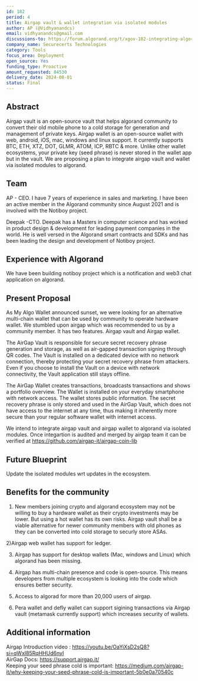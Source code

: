 ```yaml
---
id: 182
period: 4
title: Airgap vault & wallet integration via isolated modules
author: AP (@Vidhyanandcs)
email: vidhyanandcs@gmail.com
discussions-to: https://forum.algorand.org/t/xgov-182-integrating-algorand-to-airgap-vault-wallet-via-isolated-modules/11818
company_name: Securecerts Technologies
category: Tools
focus_area: Deployment
open_source: Yes
funding_type: Proactive
amount_requested: 84530
delivery_date: 2024-08-01
status: Final
---
```


## Abstract

Airgap vault is an open-source vault that helps algorand community  to convert their old mobile phone to a cold storage for generation and management of private keys. Airgap wallet is an open-source wallet with web, android, iOS, mac, windows and linux support. It currently supports BTC, ETH, XTZ, DOT, GLMR, ATOM, ICP, RBTC & more. Unlike other wallet ecosystems, your private key (seed phrase) is never stored in the wallet app but in the vault. We are proposing a plan to integrate airgap vault and wallet via isolated modules to algorand.

## Team

AP - CEO. I have 7 years of experience in sales and marketing. I have been an active member in the Algorand community since August 2021 and is involved with the Notiboy project.

Deepak -CTO. Deepak has a Masters in computer science and has worked in product design & development for leading payment companies in the world. He is well versed in the Algorand smart contracts and SDKs and has been leading the design and development of Notiboy project.

## Experience with Algorand

We have been building notiboy project which is a notification and web3 chat application on algorand.

## Present Proposal

As My Algo Wallet announced sunset, we were looking for an alternative multi-chain wallet that can be used by community to operate hardware wallet. We stumbled upon airgap which was recommended to us by a community member. It has two features. Airgap vault and Airgap wallet.

The AirGap Vault is responsible for secure secret recovery phrase generation and storage, as well as air-gapped transaction signing through QR codes. The Vault is installed on a dedicated device with no network connection, thereby protecting your secret recovery phrase from attackers. Even if you choose to install the Vault on a device with network connectivity, the Vault application still stays offline.

The AirGap Wallet creates transactions, broadcasts transactions and shows a portfolio overview. The Wallet is installed on your everyday smartphone with network access. The wallet stores public information. The secret recovery phrase is only stored and used in the AirGap Vault, which does not have access to the internet at any time, thus making it inherently more secure than your regular software wallet with internet access.

We intend to integrate airgap vault and airgap wallet to algorand via isolated modules. Once integartion is audited and merged by airgap team it can be verified at
https://github.com/airgap-it/airgap-coin-lib

## Future Blueprint

Update the isolated modules wrt updates in the ecosystem.

## Benefits for the community

1) New members joining crypto and algorand ecosystem may not be willing to buy a hardware wallet as their crypto investments may be lower. But using a hot wallet has its own risks. Airgap vault shall be a viable alternative for newer community members with old phones as they can be converted into cold storage to securly store ASAs.

2)Airgap web wallet has support for ledger.

3) Airgap has support for desktop wallets (Mac, windows and Linux) which algorand has been missing.

4) Airgap has multi-chain presence and code is open-source. This means developers from multiple ecosystem is looking into the code which ensures better security.

5) Access to algorad for more than 20,000 users of airgap.

6) Pera wallet and defly wallet can support sigining transactions via Airgap vault (metamask currently support) which increases security of wallets.

## Additional information

Airgap Introduction video : https://youtu.be/OaYiXsD2sQ8?si=qWxI85RqHHUd6nyI  <br>
AirGap Docs: https://support.airgap.it/ <br>
Keeping your seed phrase cold is important: https://medium.com/airgap-it/why-keeping-your-seed-phrase-cold-is-important-5b0e0a70540c

